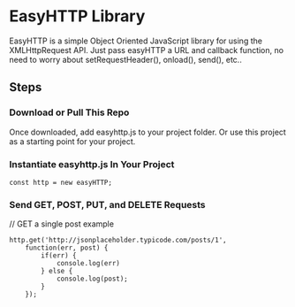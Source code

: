 # EasyHTTP Library
EasyHTTP is a simple Object Oriented JavaScript library for using the XMLHttpRequest API. Just pass easyHTTP a URL and callback function, no need to worry about setRequestHeader(), onload(), send(), etc..

## Steps

### Download or Pull This Repo
Once downloaded, add easyhttp.js to your project folder. Or use this project as a starting point for your project.

 ### Instantiate easyhttp.js In Your Project
```
const http = new easyHTTP;
```

 ### Send GET, POST, PUT, and DELETE Requests
// GET a single post example
```
http.get('http://jsonplaceholder.typicode.com/posts/1',
	function(err, post) {
		if(err) {
			console.log(err)
		} else {
			console.log(post);
		}
	});
```
